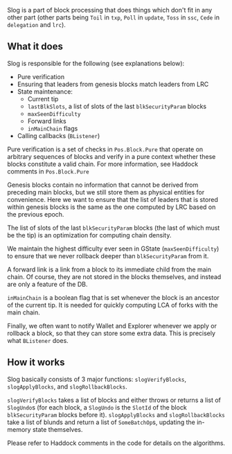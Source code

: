 Slog is a part of block processing that does things which don't fit in any other
part (other parts being `Toil` in `txp`, `Poll` in `update`, `Toss` in `ssc`,
`Cede` in `delegation` and `lrc`).

## What it does

Slog is responsible for the following (see explanations below):

-   Pure verification
-   Ensuring that leaders from genesis blocks match leaders from LRC
-   State maintenance:
    -   Current tip
    -   `lastBlkSlots`, a list of slots of the last `blkSecurityParam` blocks
    -   `maxSeenDifficulty`
    -   Forward links
    -   `inMainChain` flags
-   Calling callbacks (`BListener`)

Pure verification is a set of checks in `Pos.Block.Pure` that operate on
arbitrary sequences of blocks and verify in a pure context whether these blocks
constitute a valid chain. For more information, see Haddock comments in
`Pos.Block.Pure`

Genesis blocks contain no information that cannot be derived from preceding main
blocks, but we still store them as physical entities for convenience. Here we
want to ensure that the list of leaders that is stored within genesis blocks is
the same as the one computed by LRC based on the previous epoch.

The list of slots of the last `blkSecurityParam` blocks (the last of which must
be the tip) is an optimization for computing chain density.

We maintain the highest difficulty ever seen in GState (`maxSeenDifficulty`) to
ensure that we never rollback deeper than `blkSecurityParam` from it.

A forward link is a link from a block to its immediate child from the main
chain. Of course, they are not stored in the blocks themselves, and instead are
only a feature of the DB.

`inMainChain` is a boolean flag that is set whenever the block is an ancestor of
the current tip. It is needed for quickly computing LCA of forks with the main
chain.

Finally, we often want to notify Wallet and Explorer whenever we apply or
rollback a block, so that they can store some extra data. This is precisely what
`BListener` does.

## How it works

Slog basically consists of 3 major functions: `slogVerifyBlocks`,
`slogApplyBlocks`, and `slogRollbackBlocks`.

`slogVerifyBlocks` takes a list of blocks and either throws or returns a list of
`SlogUndo`s (for each block, a `SlogUndo` is the `SlotId` of the block
`blkSecurityParam` blocks before it). `slogApplyBlocks` and `slogRollbackBlocks`
take a list of blunds and return a list of `SomeBatchOp`s, updating the
in-memory state themselves.

Please refer to Haddock comments in the code for details on the algorithms.
